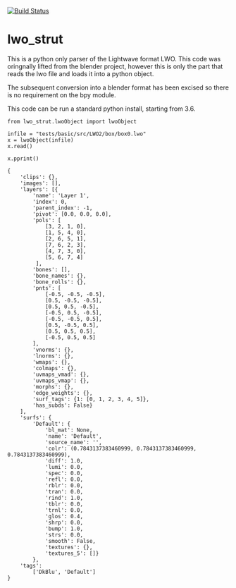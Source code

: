 [![Build Status](https://travis-ci.org/douglaskastle/lwo_strut.svg?branch=master)](https://travis-ci.org/douglaskastle/lwo_strut)

# lwo_strut

This is a python only parser of the Lightwave format LWO.  This code was oringnally lifted from the blender project, however this is only the part that reads the lwo file and loads it into a python object.  

The subsequent conversion into a blender format has been excised so there is no requirement on the bpy module. 

This code can be run a standard python install, starting from 3.6.

    from lwo_strut.lwoObject import lwoObject
    
    infile = "tests/basic/src/LWO2/box/box0.lwo"
    x = lwoObject(infile)
    x.read()
    
    x.pprint()
    
    {
        'clips': {},
        'images': [],
        'layers': [{
            'name': 'Layer 1', 
            'index': 0, 
            'parent_index': -1, 
            'pivot': [0.0, 0.0, 0.0], 
            'pols': [
                [3, 2, 1, 0], 
                [1, 5, 4, 0], 
                [2, 6, 5, 1], 
                [7, 6, 2, 3], 
                [4, 7, 3, 0], 
                [5, 6, 7, 4]
             ], 
            'bones': [], 
            'bone_names': {}, 
            'bone_rolls': {}, 
            'pnts': [
                [-0.5, -0.5, -0.5], 
                [0.5, -0.5, -0.5], 
                [0.5, 0.5, -0.5], 
                [-0.5, 0.5, -0.5], 
                [-0.5, -0.5, 0.5], 
                [0.5, -0.5, 0.5], 
                [0.5, 0.5, 0.5], 
                [-0.5, 0.5, 0.5]
            ], 
            'vnorms': {}, 
            'lnorms': {}, 
            'wmaps': {}, 
            'colmaps': {}, 
            'uvmaps_vmad': {}, 
            'uvmaps_vmap': {}, 
            'morphs': {}, 
            'edge_weights': {}, 
            'surf_tags': {1: [0, 1, 2, 3, 4, 5]}, 
            'has_subds': False}
        ],
        'surfs': {
            'Default': {
                'bl_mat': None, 
                'name': 'Default', 
                'source_name': '', 
                'colr': (0.7843137383460999, 0.7843137383460999, 0.7843137383460999), 
                'diff': 1.0, 
                'lumi': 0.0, 
                'spec': 0.0, 
                'refl': 0.0, 
                'rblr': 0.0, 
                'tran': 0.0, 
                'rind': 1.0, 
                'tblr': 0.0, 
                'trnl': 0.0, 
                'glos': 0.4, 
                'shrp': 0.0, 
                'bump': 1.0, 
                'strs': 0.0, 
                'smooth': False, 
                'textures': {}, 
                'textures_5': []}
            },
        'tags': 
            ['DkBlu', 'Default']
    }
